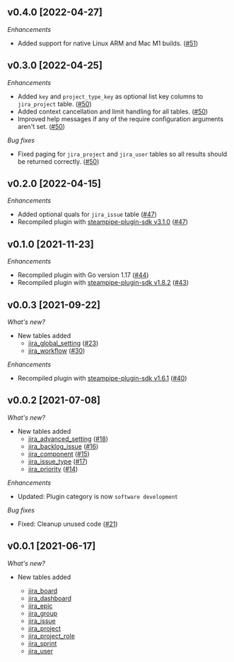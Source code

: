 ## v0.4.0 [2022-04-27]

_Enhancements_

- Added support for native Linux ARM and Mac M1 builds. ([#51](https://github.com/turbot/steampipe-plugin-jira/pull/51))

## v0.3.0 [2022-04-25]

_Enhancements_

- Added `key` and `project_type_key` as optional list key columns to `jira_project` table. ([#50](https://github.com/turbot/steampipe-plugin-jira/pull/50))
- Added context cancellation and limit handling for all tables. ([#50](https://github.com/turbot/steampipe-plugin-jira/pull/50))
- Improved help messages if any of the require configuration arguments aren't set. ([#50](https://github.com/turbot/steampipe-plugin-jira/pull/50))

_Bug fixes_

- Fixed paging for `jira_project` and `jira_user` tables so all results should be returned correctly. ([#50](https://github.com/turbot/steampipe-plugin-jira/pull/50))

## v0.2.0 [2022-04-15]

_Enhancements_

- Added optional quals for `jira_issue` table ([#47](https://github.com/turbot/steampipe-plugin-jira/pull/47))
- Recompiled plugin with [steampipe-plugin-sdk v3.1.0](https://github.com/turbot/steampipe-plugin-sdk/blob/main/CHANGELOG.md#v310--2022-03-30) ([#47](https://github.com/turbot/steampipe-plugin-jira/pull/47))

## v0.1.0 [2021-11-23]

_Enhancements_

- Recompiled plugin with Go version 1.17 ([#44](https://github.com/turbot/steampipe-plugin-jira/pull/44))
- Recompiled plugin with [steampipe-plugin-sdk v1.8.2](https://github.com/turbot/steampipe-plugin-sdk/blob/main/CHANGELOG.md#v182--2021-11-22) ([#43](https://github.com/turbot/steampipe-plugin-jira/pull/43))

## v0.0.3 [2021-09-22]

_What's new?_

- New tables added
  - [jira_global_setting](https://hub.steampipe.io/plugins/turbot/jira/tables/jira_global_setting) ([#23](https://github.com/turbot/steampipe-plugin-jira/pull/23))
  - [jira_workflow](https://hub.steampipe.io/plugins/turbot/jira/tables/jira_workflow) ([#30](https://github.com/turbot/steampipe-plugin-jira/pull/30))

_Enhancements_

- Recompiled plugin with [steampipe-plugin-sdk v1.6.1](https://github.com/turbot/steampipe-plugin-sdk/blob/main/CHANGELOG.md#v161--2021-09-21) ([#40](https://github.com/turbot/steampipe-plugin-jira/pull/40))

## v0.0.2 [2021-07-08]

_What's new?_

- New tables added
  - [jira_advanced_setting](https://hub.steampipe.io/plugins/turbot/jira/tables/jira_advanced_setting) ([#18](https://github.com/turbot/steampipe-plugin-jira/pull/18))
  - [jira_backlog_issue](https://hub.steampipe.io/plugins/turbot/jira/tables/jira_backlog_issue) ([#16](https://github.com/turbot/steampipe-plugin-jira/pull/16))
  - [jira_component](https://hub.steampipe.io/plugins/turbot/jira/tables/jira_component) ([#15](https://github.com/turbot/steampipe-plugin-jira/pull/15))
  - [jira_issue_type](https://hub.steampipe.io/plugins/turbot/jira/tables/jira_issue_type) ([#17](https://github.com/turbot/steampipe-plugin-jira/pull/17))
  - [jira_priority](https://hub.steampipe.io/plugins/turbot/jira/tables/jira_priority) ([#14](https://github.com/turbot/steampipe-plugin-jira/pull/14))

_Enhancements_

- Updated: Plugin category is now `software development`

_Bug fixes_

- Fixed: Cleanup unused code ([#21](https://github.com/turbot/steampipe-plugin-jira/pull/21))

## v0.0.1 [2021-06-17]

_What's new?_

- New tables added

  - [jira_board](https://hub.steampipe.io/plugins/turbot/jira/tables/jira_board)
  - [jira_dashboard](https://hub.steampipe.io/plugins/turbot/jira/tables/jira_dashboard)
  - [jira_epic](https://hub.steampipe.io/plugins/turbot/jira/tables/jira_epic)
  - [jira_group](https://hub.steampipe.io/plugins/turbot/jira/tables/jira_group)
  - [jira_issue](https://hub.steampipe.io/plugins/turbot/jira/tables/jira_issue)
  - [jira_project](https://hub.steampipe.io/plugins/turbot/jira/tables/jira_project)
  - [jira_project_role](https://hub.steampipe.io/plugins/turbot/jira/tables/jira_project_role)
  - [jira_sprint](https://hub.steampipe.io/plugins/turbot/jira/tables/jira_sprint)
  - [jira_user](https://hub.steampipe.io/plugins/turbot/jira/tables/jira_user)
